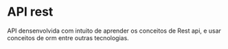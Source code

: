 # API rest
API densenvolvida com intuito de aprender os conceitos de Rest api, e usar conceitos de orm entre outras tecnologias.
